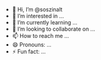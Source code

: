 - 👋 Hi, I’m @soszinalt
- 👀 I’m interested in ...
- 🌱 I’m currently learning ...
- 💞️ I’m looking to collaborate on ...
- 📫 How to reach me ...
- 😄 Pronouns: ...
- ⚡ Fun fact: ...

<!---
soszinalt/soszinalt is a ✨ special ✨ repository because its `README.md` (this file) appears on your GitHub profile.
You can click the Preview link to take a look at your changes.
--->
